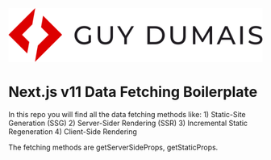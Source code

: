 ![Alt](/public/guy-dumais-logo.svg "Guy Dumais")
# Next.js v11 Data Fetching Boilerplate

In this repo you will find all the data fetching methods like:
    1) Static-Site Generation (SSG)
    2) Server-Sider Rendering (SSR)
    3) Incremental Static Regeneration
    4) Client-Side Rendering

The fetching methods are getServerSideProps, getStaticProps.
